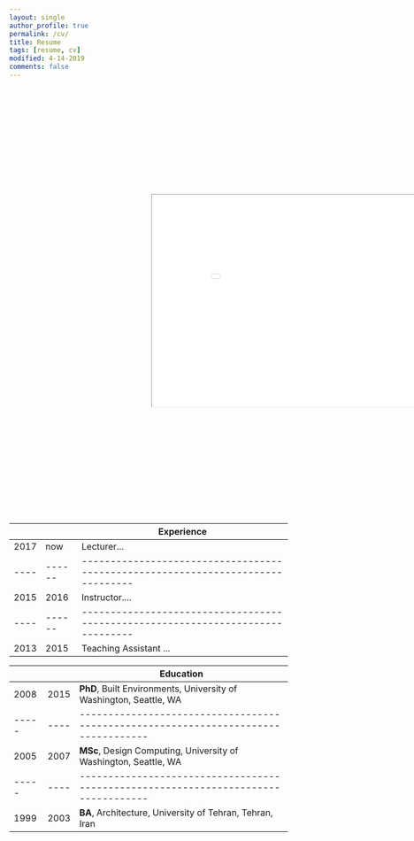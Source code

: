```yaml
---
layout: single
author_profile: true
permalink: /cv/
title: Resume
tags: [resume, cv]
modified: 4-14-2019
comments: false
---
```


<iframe width="1024" height="768" src="/assets/cv.pdf" style="-webkit-transform:scale(0.5);-moz-transform-scale(0.5);"></iframe>


|    |    | **Experience**                                                             |
|----|----|-------------------------------------------------------------------------------|
|2017|now| Lecturer... |
|----|------|-------------------------------------------------------------------------------|
|2015| 2016 | Instructor.... |
|----|------|-------------------------------------------------------------------------------|
|2013|2015|  Teaching Assistant ...|



|     |    |**Education**                                                               |
|-----|----|----------------------------------------------------------------------------------|
|2008 |2015| **PhD**, Built Environments, University of Washington, Seattle, WA|
|-----|----|----------------------------------------------------------------------------------|
|2005 |2007| **MSc**, Design Computing, University of Washington, Seattle, WA |
|-----|----|----------------------------------------------------------------------------------|
|1999 |2003| **BA**, Architecture, University of Tehran, Tehran, Iran               |
